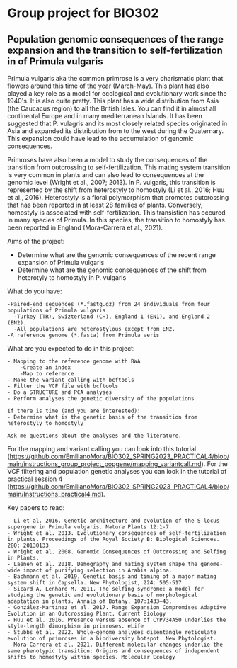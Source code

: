 # Group project for BIO302
## Population genomic consequences of the range expansion and the transition to self-fertilization in of Primula vulgaris

Primula vulgaris aka the common primrose is a very charismatic plant that flowers around this time of the year (March-May). This plant has also played 
a key role as a model for ecological and evolutionary work since the 1940's. It is also quite pretty. This plant has a wide distribution from Asia (the Caucacus region) to
all the British Isles. You can find it in almost all continental Europe and in many mediterranean Islands. It has been suggested that P. vulagris
and its most closely related species originated in Asia and expanded its distribution from to the west during the Quaternary. This expansion
could have lead to the accumulation of genomic consequences.

Primroses have also been a model to study the consequences of the transition from outcrossing to self-fertilization. This mating system transition
is very common in plants and can also lead to consequences at the genomic level (Wright et al., 2007; 2013). In P. vulgaris, this transition is represented by the shift from
heterostyly to homostyly (Li et al., 2016; Huu et al., 2016). Heterostyly is a floral polymorphism that promotes outcrossing that has been reported in 
at least 28 families of plants. Conversely, homostyly is associated with self-fertilization. This transistion has occured in many species of Primula. 
In this species, the transition to homostyly has been reported in England (Mora-Carrera et al., 2021).

Aims of the project:
- Determine what are the genomic consequences of the recent range expansion of Primula vulgaris
- Determine what are the genomic consequences of the shift from heterotyly to homostyly in P. vulgaris

What do you have:
```
-Paired-end sequences (*.fastq.gz) from 24 individuals from four populations of Primula vulgaris
  -Turkey (TR), Swizterland (CH), England 1 (EN1), and England 2 (EN2).
  -All populations are heterostylous except from EN2.
-A reference genome (*.fasta) from Primula veris 
```

What are you expected to do in this project:
```
- Mapping to the reference genome with BWA
	-Create an index
	-Map to reference
- Make the variant calling with bcftools
- Filter the VCF file with bcftools
- Do a STRUCTURE and PCA analyses
- Perform analyses the genetic diversity of the populations

If there is time (and you are interested):
- Determine what is the genetic basis of the transition from heterostyly to homostyly

Ask me questions about the analyses and the literature.

```

For the mapping and variant calling you can look into this tutorial (https://github.com/EmilianoMora/BIO302_SPRING2023_PRACTICAL4/blob/main/instructions_group_project_popgene/mapping_variantcall.md). For the VCF filtering and population genetic analyses you can look in the tutorial of practical session 4 (https://github.com/EmilianoMora/BIO302_SPRING2023_PRACTICAL4/blob/main/Instructions_practical4.md).

Key papers to read:
```
- Li et al. 2016. Genetic architecture and evolution of the S locus supergene in Primula vulgaris. Nature Plants 12:1-7
- Wright et al. 2013. Evolutionary consequences of self-fertilization in plants. Proceedings of the Royal Society B: Biological Sciences. 280: 20130133
- Wright et al. 2008. Genomic Consequences of Outcrossing and Selfing in Plants. 
- Laenen et al. 2018. Demography and mating system shape the genome-wide impact of purifying selection in Arabis alpina. 
- Bachmann et al. 2019. Genetic basis and timing of a major mating system shift in Capsella. New Phytologist, 224: 505-517 
- Sicard A, Lenhard M. 2011. The selfing syndrome: a model for studying the genetic and evolutionary basis of morphological adaptation in plants. Annals of Botany. 107:1433–43.
- González-Martínez et al. 2017. Range Expansion Compromises Adaptive Evolution in an Outcrossing Plant. Current Biology
- Huu et al. 2016. Presence versus absence of CYP734A50 underlies the style-length dimorphism in primroses. eLife
- Stubbs et al. 2022. Whole-genome analyses disentangle reticulate evolution of primroses in a biodiversity hotspot. New Phytologist.
- Mora-Carrera et al. 2021. Different molecular changes underlie the same phenotypic transition: Origins and consequences of independent shifts to homostyly within species. Molecular Ecology
```
